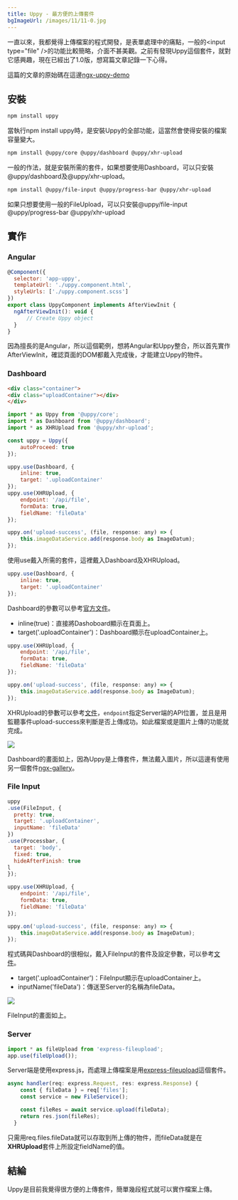 ```yaml
---
title: Uppy - 最方便的上傳套件
bgImageUrl: /images/11/11-0.jpg
---
```


一直以來，我都覺得上傳檔案的程式開發，是表單處理中的痛點，一般的&lt;input type="file" />的功能比較簡略，介面不甚美觀。之前有發現Uppy這個套件，就對它感興趣，現在已經出了1.0版，想寫篇文章記錄一下心得。

這篇的文章的原始碼在這邊[ngx-uppy-demo](https://github.com/thomascsd/ngx-uppy-demo)

## 安裝

```sh
npm install uppy
```

當執行npm install uppy時，是安裝Uppy的全部功能，這當然會使得安裝的檔案容量變大。

```sh
npm install @uppy/core @uppy/dashboard @uppy/xhr-upload
```

一般的作法，就是安裝所需的套件，如果想要使用Dashboard，可以只安裝@uppy/dashboard及@uppy/xhr-upload。

```sh
npm install @uppy/file-input @uppy/progress-bar @uppy/xhr-upload
```

如果只想要使用一般的FileUpload，可以只安裝@uppy/file-input @uppy/progress-bar @uppy/xhr-upload


## 實作

### Angular

```javascript
@Component({
  selector: 'app-uppy',
  templateUrl: './uppy.component.html',
  styleUrls: ['./uppy.component.scss']
})
export class UppyComponent implements AfterViewInit {
  ngAfterViewInit(): void {
      // Create Uppy object
  }
}
```

因為擅長的是Angular，所以這個範例，想將Angular和Uppy整合，所以首先實作AfterViewInit，確認頁面的DOM都戴入完成後，才能建立Uppy的物件。


### Dashboard

```html
<div class="container">
<div class="uploadContainer"></div>
</div>
```

```javascript
import * as Uppy from '@uppy/core';
import * as Dashboard from '@uppy/dashboard';
import * as XHRUpload from '@uppy/xhr-upload';

const uppy = Uppy({
    autoProceed: true
});

uppy.use(Dashboard, {
    inline: true,
    target: '.uploadContainer'
});
uppy.use(XHRUpload, {
    endpoint: '/api/file',
    formData: true,
    fieldName: 'fileData'
});

uppy.on('upload-success', (file, response: any) => {
    this.imageDataService.add(response.body as ImageDatum);
});
```

使用use戴入所需的套件，這裡戴入Dashboard及XHRUpload。

```javascript
uppy.use(Dashboard, {
    inline: true,
    target: '.uploadContainer'
});
```

Dashboard的參數可以參考[官方文件](https://uppy.io/docs/dashboard/)。
* inline(true)：直接將Dashoboard顯示在頁面上。
* target('.uploadContainer')：Dashboard顯示在uploadContainer上。

```javascript
uppy.use(XHRUpload, {
    endpoint: '/api/file',
    formData: true,
    fieldName: 'fileData'
});

uppy.on('upload-success', (file, response: any) => {
    this.imageDataService.add(response.body as ImageDatum);
});
```

XHRUpload的參數可以參考[文件](https://uppy.io/docs/xhr-upload/)，``endpoint``指定Server端的API位置，並且是用監聽事件upload-success來判斷是否上傳成功。如此檔案或是圖片上傳的功能就完成。

<img class="img-responsive" src="/images/11/11-1.png">

Dashboard的畫面如上，因為Uppy是上傳套件，無法戴入圖片，所以這邊有使用另一個套件[ngx-gallery](https://github.com/MurhafSousli/ngx-gallery)。

### File Input

```javascript
uppy
.use(FileInput, {
  pretty: true,
  target: '.uploadContainer',
  inputName: 'fileData'
})
.use(Processbar, {
  target: 'body',
  fixed: true,
  hideAfterFinish: true
l
});

uppy.use(XHRUpload, {
    endpoint: '/api/file',
    formData: true,
    fieldName: 'fileData'
});

uppy.on('upload-success', (file, response: any) => {
    this.imageDataService.add(response.body as ImageDatum);
});
```

程式碼與Dashboard的很相似，戴入FileInput的套件及設定參數，可以參考[文件](https://uppy.io/docs/file-input/)。
* target('.uploadContainer')：FileInput顯示在uploadContainer上。
* inputName('fileData')：傳送至Server的名稱為fileData。

<img class="img-responsive" src="/images/11/11-2.png">

FileInput的畫面如上。

### Server

```javascript
import * as fileUpload from 'express-fileupload';
app.use(fileUpload());
```

Server端是使用express.js，而處理上傳檔案是用[express-fileupload](https://github.com/richardgirges/express-fileupload)這個套件。

```javascript
async handler(req: express.Request, res: express.Response) {
    const { fileData } = req['files'];
    const service = new FileService();

    const fileRes = await service.upload(fileData);
    return res.json(fileRes);
  }
```

只需用req.files.fileData就可以存取到所上傳的物件，而fileData就是在**XHRUpload**套件上所設定fieldName的值。


## 結綸

Uppy是目前我覺得很方便的上傳套件，簡單幾段程式就可以實作檔案上傳。

